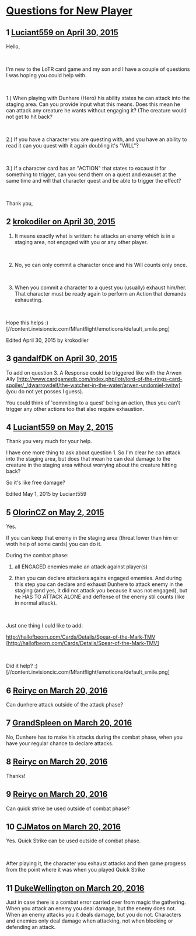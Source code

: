 # [Questions for New Player](https://community.fantasyflightgames.com/topic/174647-questions-for-new-player/)

## 1 [Luciant559 on April 30, 2015](https://community.fantasyflightgames.com/topic/174647-questions-for-new-player/?do=findComment&comment=1599742)

Hello,

 

I'm new to the LoTR card game and my son and I have a couple of questions I was hoping you could help with.

 

1.) When playing with Dunhere (Hero) his ability states he can attack into the staging area. Can you provide input what this means. Does this mean he can attack any creature he wants without engaging it? (The creature would not get to hit back?

 

2.) If you have a character you are questing with, and you have an ability to read it can you quest with it again doubling it's "WILL"?

 

3.) If a character card has an "ACTION" that states to excaust it for something to trigger, can you send them on a quest and exauset at the same time and will that character quest and be able to trigger the effect?

 

Thank you,

## 2 [krokodiler on April 30, 2015](https://community.fantasyflightgames.com/topic/174647-questions-for-new-player/?do=findComment&comment=1600308)

1. It means exactly what is written: he attacks an enemy which is in a staging area, not engaged with you or any other player.

 

2. No, yo can only commit a character once and his Will counts only once.

 

3. When you commit a character to a quest you (usually) exhaust him/her. That character must be ready again to perform an Action that demands exhausting.

 

Hope this helps :) [//content.invisioncic.com/Mfantflight/emoticons/default_smile.png]

Edited April 30, 2015 by krokodiler

## 3 [gandalfDK on April 30, 2015](https://community.fantasyflightgames.com/topic/174647-questions-for-new-player/?do=findComment&comment=1600433)

To add on question 3. A Response could be triggered like with the Arwen Ally [http://www.cardgamedb.com/index.php/lotr/lord-of-the-rings-card-spoiler/_/dwarrowdelf/the-watcher-in-the-water/arwen-undomiel-twitw] (you do not yet posses I guess).

You could think of 'commiting to a quest' being an action, thus you can't trigger any other actions too that also require exhaustion.

## 4 [Luciant559 on May 2, 2015](https://community.fantasyflightgames.com/topic/174647-questions-for-new-player/?do=findComment&comment=1602566)

Thank you very much for your help.

I have one more thing to ask about question 1. So I'm clear he can attack into the staging area, but does that mean he can deal damage to the creature in the staging area without worrying about the creature hitting back?

So it's like free damage?

Edited May 1, 2015 by Luciant559

## 5 [OlorinCZ on May 2, 2015](https://community.fantasyflightgames.com/topic/174647-questions-for-new-player/?do=findComment&comment=1602840)

Yes.

If you can keep that enemy in the staging area (threat lower than him or woth help of some cards) you can do it.

During the combat phase:

1) all ENGAGED enemies make an attack against player(s)

2) than you can declare attackers agains engaged ememies. And during this step you can declare and exhaust Dunhere to attack enemy in the staging (and yes, it did not attack you because it was not engaged), but he HAS TO ATTACK ALONE and deffense of the enemy stil counts (like in normal attack).

 

Just one thing I ould like to add:

http://hallofbeorn.com/Cards/Details/Spear-of-the-Mark-TMV [http://hallofbeorn.com/Cards/Details/Spear-of-the-Mark-TMV]

 

Did it help? :) [//content.invisioncic.com/Mfantflight/emoticons/default_smile.png]

## 6 [Reiryc on March 20, 2016](https://community.fantasyflightgames.com/topic/174647-questions-for-new-player/?do=findComment&comment=2113923)

Can dunhere attack outside of the attack phase?

## 7 [GrandSpleen on March 20, 2016](https://community.fantasyflightgames.com/topic/174647-questions-for-new-player/?do=findComment&comment=2113948)

No, Dunhere has to make his attacks during the combat phase, when you have your regular chance to declare attacks.

## 8 [Reiryc on March 20, 2016](https://community.fantasyflightgames.com/topic/174647-questions-for-new-player/?do=findComment&comment=2114000)

Thanks!

## 9 [Reiryc on March 20, 2016](https://community.fantasyflightgames.com/topic/174647-questions-for-new-player/?do=findComment&comment=2114003)

Can quick strike be used outside of combat phase?

## 10 [CJMatos on March 20, 2016](https://community.fantasyflightgames.com/topic/174647-questions-for-new-player/?do=findComment&comment=2114020)

Yes. Quick Strike can be used outside of combat phase.

 

After playing it, the character you exhaust attacks and then game progress from the point where it was when you played Quick Strike

## 11 [DukeWellington on March 20, 2016](https://community.fantasyflightgames.com/topic/174647-questions-for-new-player/?do=findComment&comment=2114289)

Just in case there is a combat error carried over from magic the gathering. When you attack an enemy you deal damage, but the enemy does not. When an enemy attacks you it deals damage, but you do not. Characters and enemies only deal damage when attacking, not when blocking or defending an attack.

